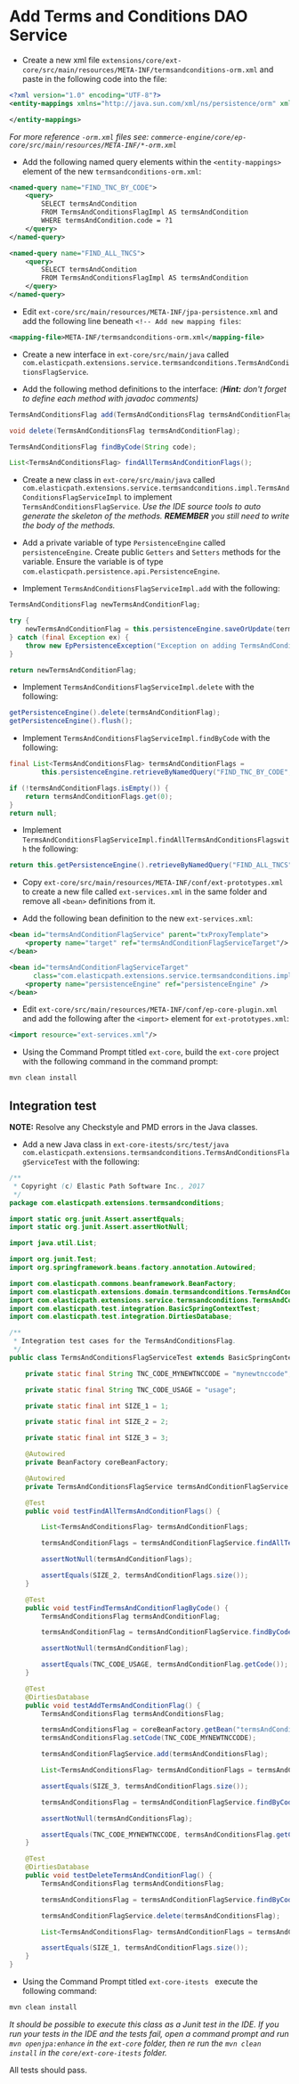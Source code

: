 # Add Terms and Conditions DAO Service

 * Create a new xml file `extensions/core/ext-core/src/main/resources/META-INF/termsandconditions-orm.xml` and paste in the following code into the file:

```xml
<?xml version="1.0" encoding="UTF-8"?>
<entity-mappings xmlns="http://java.sun.com/xml/ns/persistence/orm" xmlns:xsi="http://www.w3.org/2001/XMLSchema-instance" xsi:schemaLocation="http://java.sun.com/xml/ns/persistence/orm http://java.sun.com/xml/ns/persistence/orm_2_0.xsd" version="2.0">

</entity-mappings>
```

_For more reference `-orm.xml` files see: `commerce-engine/core/ep-core/src/main/resources/META-INF/*-orm.xml`_

* Add the following named query elements within the `<entity-mappings>` element of the new `termsandconditions-orm.xml`:

```xml
<named-query name="FIND_TNC_BY_CODE">
    <query>
        SELECT termsAndCondition
        FROM TermsAndConditionsFlagImpl AS termsAndCondition
        WHERE termsAndCondition.code = ?1
    </query>
</named-query>

<named-query name="FIND_ALL_TNCS">
    <query>
        SELECT termsAndCondition
        FROM TermsAndConditionsFlagImpl AS termsAndCondition
    </query>
</named-query>
```

* Edit `ext-core/src/main/resources/META-INF/jpa-persistence.xml` and add the following line beneath `<!-- Add new mapping files`:

```xml
<mapping-file>META-INF/termsandconditions-orm.xml</mapping-file>
```

* Create a new interface in `ext-core/src/main/java` called `com.elasticpath.extensions.service.termsandconditions.TermsAndConditionsFlagService`.

* Add the following method definitions to the interface: _(**Hint:** don't forget to define each method with javadoc comments)_

```java
TermsAndConditionsFlag add(TermsAndConditionsFlag termsAndConditionFlag);

void delete(TermsAndConditionsFlag termsAndConditionFlag);

TermsAndConditionsFlag findByCode(String code);

List<TermsAndConditionsFlag> findAllTermsAndConditionFlags();
```

* Create a new class in `ext-core/src/main/java` called `com.elasticpath.extensions.service.termsandconditions.impl.TermsAndConditionsFlagServiceImpl` to implement `TermsAndConditionsFlagService`. _Use the IDE source tools to auto generate the skeleton of the methods. **REMEMBER** you still need to write the body of the methods._

* Add a private variable of type `PersistenceEngine` called `persistenceEngine`. Create public `Getters` and `Setters` methods for the variable. Ensure the variable is of type `com.elasticpath.persistence.api.PersistenceEngine`.

* Implement `TermsAndConditionsFlagServiceImpl.add` with the following:

```java
TermsAndConditionsFlag newTermsAndConditionFlag;

try {
    newTermsAndConditionFlag = this.persistenceEngine.saveOrUpdate(termsAndConditionFlag);
} catch (final Exception ex) {
    throw new EpPersistenceException("Exception on adding TermsAndConditionFlag.", ex);
}

return newTermsAndConditionFlag;
```

* Implement `TermsAndConditionsFlagServiceImpl.delete` with the following:

```java
getPersistenceEngine().delete(termsAndConditionFlag);
getPersistenceEngine().flush();
```

* Implement `TermsAndConditionsFlagServiceImpl.findByCode` with the following:

```java
final List<TermsAndConditionsFlag> termsAndConditionFlags =
        this.persistenceEngine.retrieveByNamedQuery("FIND_TNC_BY_CODE", code);

if (!termsAndConditionFlags.isEmpty()) {
    return termsAndConditionFlags.get(0);
}
return null;
```

* Implement `TermsAndConditionsFlagServiceImpl.findAllTermsAndConditionsFlagswith` the following:

```java
return this.getPersistenceEngine().retrieveByNamedQuery("FIND_ALL_TNCS");
```

* Copy `ext-core/src/main/resources/META-INF/conf/ext-prototypes.xml` to create a new file called `ext-services.xml` in the same folder and remove all `<bean>` definitions from it.

* Add the following bean definition to the new `ext-services.xml`:

```xml
<bean id="termsAndConditionFlagService" parent="txProxyTemplate">
    <property name="target" ref="termsAndConditionFlagServiceTarget"/>
</bean>

<bean id="termsAndConditionFlagServiceTarget"
      class="com.elasticpath.extensions.service.termsandconditions.impl.TermsAndConditionsFlagServiceImpl" >
    <property name="persistenceEngine" ref="persistenceEngine" />
</bean>
```

* Edit `ext-core/src/main/resources/META-INF/conf/ep-core-plugin.xml` and add the following after the `<import>` element for `ext-prototypes.xml`:

```xml
<import resource="ext-services.xml"/>
```

* Using the Command Prompt titled `ext-core`, build the `ext-core` project with the following command in the command prompt:

```sh
mvn clean install
```

## Integration test

**NOTE:** Resolve any Checkstyle and PMD errors in the Java classes.

* Add a new Java class in `ext-core-itests/src/test/java com.elasticpath.extensions.termsandconditions.TermsAndConditionsFlagServiceTest` with the following:

```java
/**
 * Copyright (c) Elastic Path Software Inc., 2017
 */
package com.elasticpath.extensions.termsandconditions;

import static org.junit.Assert.assertEquals;
import static org.junit.Assert.assertNotNull;

import java.util.List;

import org.junit.Test;
import org.springframework.beans.factory.annotation.Autowired;

import com.elasticpath.commons.beanframework.BeanFactory;
import com.elasticpath.extensions.domain.termsandconditions.TermsAndConditionsFlag;
import com.elasticpath.extensions.service.termsandconditions.TermsAndConditionsFlagService;
import com.elasticpath.test.integration.BasicSpringContextTest;
import com.elasticpath.test.integration.DirtiesDatabase;

/**
 * Integration test cases for the TermsAndConditionsFlag.
 */
public class TermsAndConditionsFlagServiceTest extends BasicSpringContextTest {

    private static final String TNC_CODE_MYNEWTNCCODE = "mynewtnccode";

    private static final String TNC_CODE_USAGE = "usage";

    private static final int SIZE_1 = 1;

    private static final int SIZE_2 = 2;

    private static final int SIZE_3 = 3;

    @Autowired
    private BeanFactory coreBeanFactory;

    @Autowired
    private TermsAndConditionsFlagService termsAndConditionFlagService;

    @Test
    public void testFindAllTermsAndConditionFlags() {

        List<TermsAndConditionsFlag> termsAndConditionFlags;

        termsAndConditionFlags = termsAndConditionFlagService.findAllTermsAndConditionFlags();

        assertNotNull(termsAndConditionFlags);

        assertEquals(SIZE_2, termsAndConditionFlags.size());
    }

    @Test
    public void testFindTermsAndConditionFlagByCode() {
        TermsAndConditionsFlag termsAndConditionFlag;

        termsAndConditionFlag = termsAndConditionFlagService.findByCode(TNC_CODE_USAGE);

        assertNotNull(termsAndConditionFlag);

        assertEquals(TNC_CODE_USAGE, termsAndConditionFlag.getCode());
    }

    @Test
    @DirtiesDatabase
    public void testAddTermsAndConditionFlag() {
        TermsAndConditionsFlag termsAndConditionsFlag;

        termsAndConditionsFlag = coreBeanFactory.getBean("termsAndConditionsFlag");
        termsAndConditionsFlag.setCode(TNC_CODE_MYNEWTNCCODE);

        termsAndConditionFlagService.add(termsAndConditionsFlag);

        List<TermsAndConditionsFlag> termsAndConditionFlags = termsAndConditionFlagService.findAllTermsAndConditionFlags();

        assertEquals(SIZE_3, termsAndConditionFlags.size());

        termsAndConditionsFlag = termsAndConditionFlagService.findByCode(TNC_CODE_MYNEWTNCCODE);

        assertNotNull(termsAndConditionsFlag);

        assertEquals(TNC_CODE_MYNEWTNCCODE, termsAndConditionsFlag.getCode());
    }

    @Test
    @DirtiesDatabase
    public void testDeleteTermsAndConditionFlag() {
        TermsAndConditionsFlag termsAndConditionsFlag;

        termsAndConditionsFlag = termsAndConditionFlagService.findByCode(TNC_CODE_USAGE);

        termsAndConditionFlagService.delete(termsAndConditionsFlag);

        List<TermsAndConditionsFlag> termsAndConditionFlags = termsAndConditionFlagService.findAllTermsAndConditionFlags();

        assertEquals(SIZE_1, termsAndConditionFlags.size());
    }
}
```

* Using the Command Prompt titled `ext-core-itests ` execute the following command:

```sh
mvn clean install
```

_It should be possible to execute this class as a Junit test in the IDE. If you run your tests in the IDE and the tests fail, open a command prompt and run `mvn openjpa:enhance` in the `ext-core` folder, then re run the `mvn clean install` in the `core/ext-core-itests` folder._

All tests should pass.